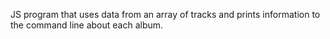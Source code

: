JS program that uses data from an array of tracks and prints information to the command line about each album. 
